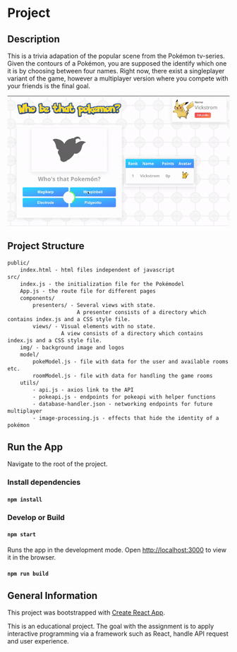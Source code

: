 # Project 

## Description

This is a trivia adapation of the popular scene from the Pokémon tv-series. Given the contours of a Pokémon, you are supposed the identify which one it is by choosing between four names. Right now, there exist a singleplayer variant of the game, however a multiplayer version where you compete with your friends is the final goal. 

![video demonstration](./img/whobethatpokemon.gif)

## Project Structure

```
public/
    index.html - html files independent of javascript
src/
    index.js - the initialization file for the Pokémodel
    App.js - the route file for different pages
    components/
        presenters/ - Several views with state.
                      A presenter consists of a directory which contains index.js and a CSS style file.
        views/ - Visual elements with no state.
                 A view consists of a directory which contains index.js and a CSS style file.
    img/ - background image and logos
    model/
        pokeModel.js - file with data for the user and available rooms etc. 
        roomModel.js - file with data for handling the game rooms 
    utils/
        - api.js - axios link to the API
        - pokeapi.js - endpoints for pokeapi with helper functions
        - database-handler.json - networking endpoints for future multiplayer
        - image-processing.js - effects that hide the identity of a pokémon
```

## Run the App

Navigate to the root of the project.

### Install dependencies

#### `npm install`

### Develop or Build

#### `npm start`

Runs the app in the development mode.
Open [http://localhost:3000](http://localhost:3000) to view it in the browser.

#### `npm run build`

## General Information

This project was bootstrapped with [Create React App](https://github.com/facebook/create-react-app).

This is an educational project. The goal with the assignment is to apply interactive programming via a framework such as React, handle API request and user experience. 

